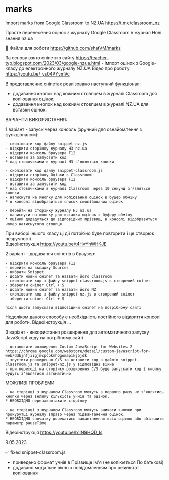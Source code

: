 # marks
Import marks from Google Classroom to NZ.UA
https://t.me/classroom_nz

Просте перенесення оцінок з журналу Google Classroom в журнал Нові знання nz.ua

💾 Файли для роботи https://github.com/shatVM/marks

За основу взято сніпети з сайту https://teacher-typ.blogspot.com/2023/03/google-nzua.html - Імпорт оцінок з Google-класу до електронного журналу NZ.UA 
Відео про роботу https://youtu.be/_ys04PYvmVc

В представлених сніпетах реалізовано наступний функціонал:
 - додавання кнопок над кожним стовпцем в журналі Classroom для копіювання оцінок;
 - додавання кнопок над кожним стовпцем в журналі NZ.UA для вставки оцінок.
 
ВАРІАНТИ ВИКОРИСТАННЯ:

1 варіант - запуск через консоль (зручний для ознайомлення з функціоналом):

    - скопіювати код файлу snippet-nz.js
    - відкрити сторінку журналу НЗ nz.ua
    - відкрити консоль браузера F12
    - вставити за запустити код 
    * над стовпчиками в журналі НЗ з'являться кнопки

    - скопіювати код файлу snippet-classroom.js
    - відкрити сторінку Оцінки в Classroom
    - відкрити консоль браузера F12
    - вставити за запустити код 
    * над стовпчиками в журналі Classroom через 10 секунд з'являться кнопки
    - написнути на кнопку для копіювання оцінок в буфер обміну
    * в консолі відобразиться список скопійованих оцінок

    - перейти на сторінку журналу НЗ nz.ua
    - написнути на кнопку для вставки оцінок з буферу обміну
    * оцінки додадуться до відповідних прізвищ, в консолі відобразиться номер натиснутого стовпця

При виборі іншого класу ці дії потрібно буде повторити і це створює незручності.  
Відеоінструкція https://youtu.be/t4HvYhWHKJE

2 варіант - додавання сніпетів в браузер:

    - відкрити консоль браузера F12
    - перейти на вкладку Sources
    - вибрати Snippet
    - додати новий сніпет та назвати його Classroom
    - скопіювати код з файлу snippet-classroom.js в створений сніпет
    - зберегти сніпет Ctrl + S
    - додати новий сніпет та назвати його NZ
    - скопіювати код з файлу snippet-nz.js в створений сніпет
    - зберегти сніпет Ctrl + S

    після цього запускати відповідний сніпет на потрібному сайті

Недоліком даного способу є необхідність постійного відкриття консолі для роботи.
Відеоінструкція ...

3 варіант - використання розширення для автоматичного запуску JavaScript коду на потрібному сайті

    - встановити розширення Custom JavaScript for Websites 2 
    https://chrome.google.com/webstore/detail/custom-javascript-for-web/ddbjnfjiigjmcpcpkmhogomapikjbjdk 
    - зпустити розширення C/S та вставити код з файлів snippet-classroom.js та snippet-nz.js у відповідні вікна
    - при переході на сторінку розширення C/S буде запускати код і кнопку будуть з'являтися автоматично

МОЖЛИВІ ПРОБЛЕМИ
       
    - на сторінці з журналом Classroom можуть з першого разу не з'являтись кнопки через велику кількість учнів та оцінок. 
    * НЕОБХІДНО перезавантажити сторінку

    - на сторінці з журналом Classroom можуть зникати кнопки при прокурутці журналу вправо через підвантаження оцінок. 
    * НЕОБХІДНО спочатку дочекатись завантаження всіх оцінок або збільшити параметр pauseTime
 
Відеоінструкція https://youtu.be/b1IN9HQD_Is
 
 
9.05.2023

✅ fixed snippet-classroom.js

- приведено формат учнів в Прізвище Ім'я (не копіюється По батькові)
- додавано модальне вікно з повідомленням про результат копіювання
